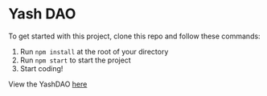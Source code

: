 # Yash DAO
To get started with this project, clone this repo and follow these commands:

1. Run `npm install` at the root of your directory
2. Run `npm start` to start the project
3. Start coding!

View the YashDAO [here](https://yash-dao.vercel.app/)